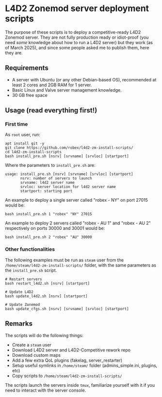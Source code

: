 # L4D2 Zonemod server deployment scripts

The purpose of these scripts is to deploy a competitive-ready L4D2 Zonemod server. They are not fully production ready or idiot-proof (you need _some_ knowledge about how to run a L4D2 server) but they work (as of March 2025), and since some people asked me to publish them, here they are.

## Requirements

- A server with Ubuntu (or any other Debian-based OS), recommended at least 2 cores and 2GB RAM for 1 server.
- Basic Linux and Valve server management knowledge.
- 30 GB free space

## Usage (read everything first!)

### First time

As `root` user, run:
```
apt install git -y
git clone https://github.com/robex/l4d2-zm-install-scripts/
cd l4d2-zm-install-scripts
bash install_pre.sh [nsrv] [srvname] [srvloc] [startport]
```
Where the parameters to `install_pre.sh` are:
```
usage: install_pre.sh [nsrv] [srvname] [srvloc] [startport]
       nsrv: number of servers to launch
       srvname: l4d2 server name
       srvloc: server location for l4d2 server name
       startport: starting port
```
An example to deploy a single server called "robex - NY" on port 27015 would be:
```
bash install_pre.sh 1 "robex" "NY" 27015
```
An example to deploy 2 servers called "robex - AU 1" and "robex - AU 2" respectively on ports 30000 and 30001 would be:
```
bash install_pre.sh 2 "robex" "AU" 30000
```

### Other functionalities

The following examples must be run as `steam` user from the `/home/steam/l4d2-zm-install-scripts/` folder, with the same parameters as the `install_pre.sh` script.

```
# Restart servers
bash restart_l4d2.sh [nsrv] [startport]

# Update L4D2
bash update_l4d2.sh [nsrv] [startport]

# Update Zonemod
bash update_cfgs.sh [nsrv] [srvname] [srvloc] [startport]
```

## Remarks

The scripts will do the following things:
- Create a `steam` user
- Download L4D2 server and L4D2-Competitive rework repo
- Download custom maps
- Add a few extra QoL plugins (fakelag, server_restarter)
- Setup useful symlinks in `/home/steam/` folder (admins_simple.ini, plugins, etc)
- Copy scripts to `/home/steam/l4d2-zm-install-scripts/`

The scripts launch the servers inside `tmux`, familiarize yourself with it if you need to interact with the server console.

